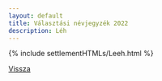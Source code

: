 ```yaml
---
layout: default
title: Választási névjegyzék 2022
description: Léh
---
```


{% include settlementHTMLs/Leeh.html %}

[Vissza](../)